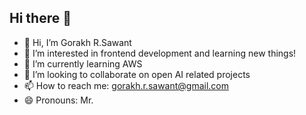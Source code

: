 ## Hi there 👋

<!--
**GorakhSawant/GorakhSawant** is a ✨ _special_ ✨ repository because its `README.md` (this file) appears on your GitHub profile.
-->


- 👋 Hi, I’m Gorakh R.Sawant
- 👀 I’m interested in frontend development and learning new things!
- 🌱 I’m currently learning AWS
- 💞️ I’m looking to collaborate on open AI related projects
- 📫 How to reach me: gorakh.r.sawant@gmail.com
- 😄 Pronouns: Mr.

